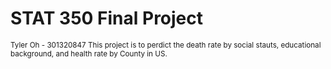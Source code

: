 # STAT 350 Final Project
<sub>
Tyler Oh - 301320847
This project is to perdict the death rate by social stauts, educational background, and health rate by County in US.
</sub>
